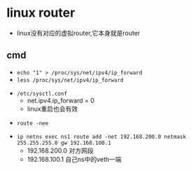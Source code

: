 # linux router

+ linux没有对应的虚拟router,它本身就是router

## cmd
<!-- 开启router -->
<!-- option1 -->
+ `echo "1" > /proc/sys/net/ipv4/ip_forward`
+ `less /proc/sys/net/ipv4/ip_forward`
<!-- option2 -->
+ `/etc/sysctl.conf`
    + net.ipv4.ip_forward = 0
    + linux重启也会有效

<!-- 查看路由信息 -->
+ `route -nee`

<!-- 添加静态路由 -->
+ `ip netns exec ns1 route add -net 192.168.200.0 netmask 255.255.255.0 gw 192.168.100.1`
    + 192.168.200.0 对方网段
    + 192.168.100.1 自己ns中的veth一端